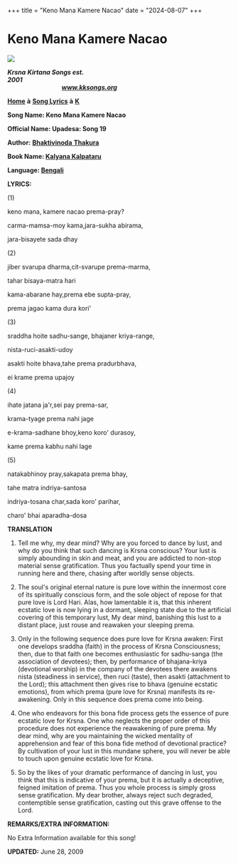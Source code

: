 +++
title = "Keno Mana Kamere Nacao"
date = "2024-08-07"
+++

# Keno Mana Kamere Nacao
**[![](http://kksongs.org/image_files/image002.jpg)](http://kksongs.org/)**

**_Krsna_** **_Kirtana Songs est. 2001_**                                                                                                                                                      **_www.kksongs.org_**

**[Home](http://kksongs.org/)** **à** **[Song Lyrics](http://kksongs.org/lyrics.html)** **à** **[K](http://kksongs.org/songs/song_k.html)**

**Song Name: Keno Mana Kamere Nacao**

**Official Name: Upadesa: Song 19**

**Author:** [**Bhaktivinoda** **Thakura**](http://kksongs.org/authors/list/bhaktivinoda.html)

**Book Name: [Kalyana Kalpataru](http://kksongs.org/authors/kalyanakalpataru.html)**

**Language: [Bengali](http://kksongs.org/language/list/bengali.html)**

**LYRICS:**

(1)

keno mana, kamere nacao prema\-pray?

carma-mamsa-moy kama,jara-sukha abirama,

jara-bisayete sada dhay

(2)

jiber svarupa dharma,cit-svarupe prema-marma,

tahar bisaya-matra hari

kama-abarane hay,prema ebe supta\-pray,

prema jagao kama dura kori'

(3)

sraddha hoite sadhu-sange, bhajaner kriya\-range,

nista-ruci-asakti-udoy

asakti hoite bhava,tahe prema pradurbhava,

ei krame prema upajoy

(4)

ihate jatana ja'r,sei pay prema-sar,

krama-tyage prema nahi jage

e-krama-sadhane bhoy,keno koro' durasoy,

kame prema kabhu nahi lage

(5)

natakabhinoy pray,sakapata prema bhay,

tahe matra indriya-santosa

indriya-tosana char,sada koro' parihar,

charo' bhai aparadha-dosa

**TRANSLATION**

1) Tell me why, my dear mind? Why are you forced to dance by lust, and why do you think that such dancing is Krsna conscious? Your lust is simply abounding in skin and meat, and you are addicted to non-stop material sense gratification. Thus you factually spend your time in running here and there, chasing after worldly sense objects.

2) The soul's original eternal nature is pure love within the innermost core of its spiritually conscious form, and the sole object of repose for that pure love is Lord Hari. Alas, how lamentable it is, that this inherent ecstatic love is now lying in a dormant, sleeping state due to the artificial covering of this temporary lust, My dear mind, banishing this lust to a distant place, just rouse and reawaken your sleeping prema.

3) Only in the following sequence does pure love for Krsna awaken: First one develops sraddha (faith) in the process of Krsna Consciousness; then, due to that faith one becomes enthusiastic for sadhu-sanga (the association of devotees); then, by performance of bhajana-kriya (devotional worship) in the company of the devotees there awakens nista (steadiness in service), then ruci (taste), then asakti (attachment to the Lord); this attachment then gives rise to bhava (genuine ecstatic emotions), from which prema (pure love for Krsna) manifests its re-awakening. Only in this sequence does prema come into being.

4) One who endeavors for this bona fide process gets the essence of pure ecstatic love for Krsna. One who neglects the proper order of this procedure does not experience the reawakening of pure prema. My dear mind, why are you maintaining the wicked mentality of apprehension and fear of this bona fide method of devotional practice? By cultivation of your lust in this mundane sphere, you will never be able to touch upon genuine ecstatic love for Krsna.

5) So by the likes of your dramatic performance of dancing in lust, you think that this is indicative of your prema, but it is actually a deceptive, feigned imitation of prema. Thus you whole process is simply gross sense gratification. My dear brother, always reject such degraded, contemptible sense gratification, casting out this grave offense to the Lord.

**REMARKS/EXTRA INFORMATION:**

No Extra Information available for this song!

**UPDATED:** June 28, 2009